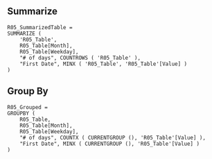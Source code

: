 
## Summarize ##

    R05_SummarizedTable =
    SUMMARIZE (
        'R05_Table',
        R05_Table[Month],
        R05_Table[Weekday],
        "# of days", COUNTROWS ( 'R05_Table' ),
        "First Date", MINX ( 'R05_Table', 'R05_Table'[Value] )
    )


## Group By ##

    R05_Grouped =
    GROUPBY (
        R05_Table,
        R05_Table[Month],
        R05_Table[Weekday],
        "# of days", COUNTX ( CURRENTGROUP (), 'R05_Table'[Value] ),
        "First Date", MINX ( CURRENTGROUP (), 'R05_Table'[Value] )
    )
